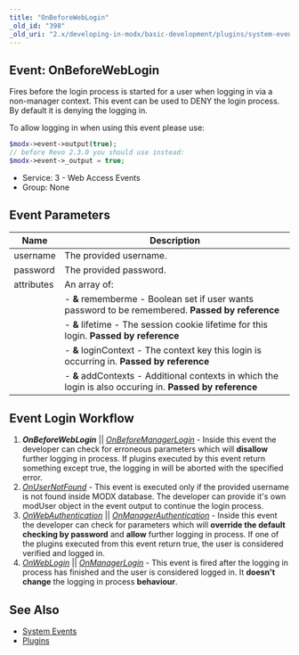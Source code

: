 ```yaml
---
title: "OnBeforeWebLogin"
_old_id: "398"
_old_uri: "2.x/developing-in-modx/basic-development/plugins/system-events/onbeforeweblogin"
---
```


## Event: OnBeforeWebLogin

Fires before the login process is started for a user when logging in via a non-manager context. This event can be used to DENY the login process. By default it is denying the logging in.

To allow logging in when using this event please use:

``` php
$modx->event->output(true);
// before Revo 2.3.0 you should use instead:
$modx->event->_output = true;
```

- Service: 3 - Web Access Events
- Group: None

## Event Parameters

| Name       | Description                                                                                               |
| ---------- | --------------------------------------------------------------------------------------------------------- |
| username   | The provided username.                                                                                    |
| password   | The provided password.                                                                                    |
| attributes | An array of:                                                                                              |
|            | - **&** rememberme - Boolean set if user wants password to be remembered. **Passed by reference**         |
|            | - **&** lifetime - The session cookie lifetime for this login. **Passed by reference**                    |
|            | - **&** loginContext - The context key this login is occurring in. **Passed by reference**                |
|            | - **&** addContexts - Additional contexts in which the login is also occuring in. **Passed by reference** |

## Event Login Workflow

1. **_OnBeforeWebLogin_** || _[OnBeforeManagerLogin](extending-modx/plugins/system-events/onbeforemanagerlogin)_ - Inside this event the developer can check for erroneous parameters which will **disallow** further logging in process. If plugins executed by this event return something except true, the logging in will be aborted with the specified error.
2. _[OnUserNotFound](extending-modx/plugins/system-events/onusernotfound)_ - This event is executed only if the provided username is not found inside MODX database. The developer can provide it's own modUser object in the event output to continue the login process.
3. _[OnWebAuthentication](extending-modx/plugins/system-events/onwebauthentication)_ || _[OnManagerAuthentication](extending-modx/plugins/system-events/onmanagerauthentication)_ - Inside this event the developer can check for parameters which will **override the default checking by password** and **allow** further logging in process. If one of the plugins executed from this event return true, the user is considered verified and logged in.
4. _[OnWebLogin](extending-modx/plugins/system-events/onweblogin)_ || _[OnManagerLogin](extending-modx/plugins/system-events/onmanagerlogin)_ - This event is fired after the logging in process has finished and the user is considered logged in. It **doesn't change** the logging in process **behaviour**.

## See Also

- [System Events](extending-modx/plugins/system-events "System Events")
- [Plugins](extending-modx/plugins "Plugins")

